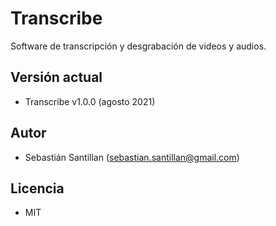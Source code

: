 # Transcribe
Software de transcripción y desgrabación de videos y audios.

## Versión actual
- Transcribe v1.0.0 (agosto 2021)

## Autor
- Sebastián Santillan (sebastian.santillan@gmail.com)

## Licencia
- MIT

